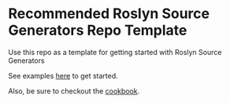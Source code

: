 # Recommended Roslyn Source Generators Repo Template

Use this repo as a template for getting started with Roslyn Source Generators 

See examples [here](https://github.com/dotnet/roslyn-sdk/tree/main/samples/CSharp/SourceGenerators) to get started.

Also, be sure to checkout the [cookbook](https://github.com/dotnet/roslyn/blob/main/docs/features/source-generators.cookbook.md).
